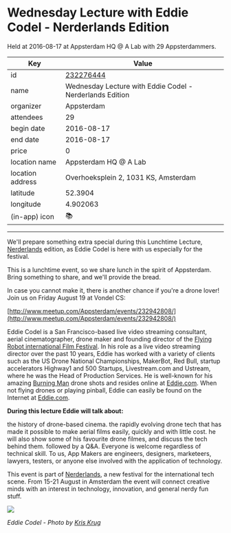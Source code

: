 # Wednesday Lecture with Eddie Codel - Nerderlands Edition
Held at 2016-08-17 at Appsterdam HQ @ A Lab with 29 Appsterdammers.
        
|Key|Value
|---|---|
|id|[232276444](https://www.meetup.com/appsterdam/events/232276444/)|
|name|Wednesday Lecture with Eddie Codel - Nerderlands Edition|
|organizer|Appsterdam|
|attendees|29|
|begin date|2016-08-17|
|end date|2016-08-17|
|price|0|
|location name|Appsterdam HQ @ A Lab|
|location address|Overhoeksplein 2, 1031 KS, Amsterdam|
|latitude|52.3904|
|longitude|4.902063|
|(in-app) icon|📚|

---

We'll prepare something extra special during this Lunchtime Lecture, [Nerderlands](http://nerderlands.com/) edition, as Eddie Codel is here with us especially for the festival.

This is a lunchtime event, so we share lunch in the spirit of Appsterdam. Bring something to share, and we'll provide the bread.

In case you cannot make it, there is another chance if you're a drone lover! Join us on Friday August 19 at Vondel CS:

[http://www.meetup.com/Appsterdam/events/232942808/](http://www.meetup.com/Appsterdam/events/232942808/)

Eddie Codel is a San Francisco-based live video streaming consultant, aerial cinematographer, drone maker and founding director of the [Flying Robot international Film Festival](http://friff.co/). In his role as a live video streaming director over the past 10 years, Eddie has worked with a variety of clients such as the US Drone National Championships, MakerBot, Red Bull, startup accelerators Highway1 and 500 Startups, Livestream.com and Ustream, where he was the Head of Production Services. He is well-known for his amazing [Burning Man](https://youtu.be/m2ThTb6iffA) drone shots and resides online at [Eddie.com](http://eddie.com/). When not flying drones or playing pinball, Eddie can easily be found on the Internet at [Eddie.com](http://eddie.com/).

**During this lecture Eddie will talk about:**

the history of drone-based cinema. the rapidly evolving drone tech that has made it possible to make aerial films easily, quickly and with little cost. he will also show some of his favourite drone filmes, and discuss the tech behind them. followed by a Q&A. Everyone is welcome regardless of technical skill. To us, App Makers are engineers, designers, marketeers, lawyers, testers, or anyone else involved with the application of technology.

This event is part of [Nerderlands](http://www.nerderlands.com/), a new festival for the international tech scene. From 15-21 August in Amsterdam the event will connect creative minds with an interest in technology, innovation, and general nerdy fun stuff.

<img src="http://photos3.meetupstatic.com/photos/event/d/2/0/f/600_452573775.jpeg" />

*Eddie Codel - Photo by [Kris Krug](https://www.flickr.com/photos/kk/)*


